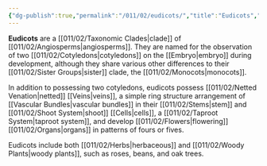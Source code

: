 ```yaml
---
{"dg-publish":true,"permalink":"/011/02/eudicots/","title":"Eudicots","tags":["BIOL412"],"noteIcon":"fallback","created":"2024-09-26T13:45:04.083-07:00","updated":"2024-09-26T15:17:51.120-07:00"}
---
```


**Eudicots** are a [[011/02/Taxonomic Clades\|clade]] of [[011/02/Angiosperms\|angiosperms]]. They are named for the observation of two [[011/02/Cotyledons\|cotyledons]] on the [[Embryo\|embryo]] during development, although they share various other differences to their [[011/02/Sister Groups\|sister]] clade, the [[011/02/Monocots\|monocots]].

In addition to possessing two cotyledons, eudicots possess [[011/02/Netted Venation\|netted]] [[Veins\|veins]], a simple ring structure arrangement of [[Vascular Bundles\|vascular bundles]] in their [[011/02/Stems\|stem]] and [[011/02/Shoot System\|shoot]] [[Cells\|cells]], a [[011/02/Taproot System\|taproot system]], and develop [[011/02/Flowers\|flowering]] [[011/02/Organs\|organs]] in patterns of fours or fives.

Eudicots include both [[011/02/Herbs\|herbaceous]] and [[011/02/Woody Plants\|woody plants]], such as roses, beans, and oak trees.